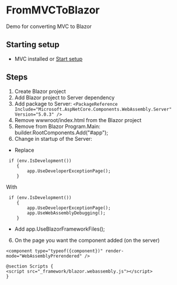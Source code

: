 # FromMVCToBlazor
Demo for converting MVC to Blazor

## Starting setup
- MVC installed or [Start setup](https://github.com/thopdev/FromMVCToBlazor/tree/0-project_start)

## Steps
1. Create Blazor project
2. Add Blazor project to Server dependency
3. Add package to Server:     `<PackageReference Include="Microsoft.AspNetCore.Components.WebAssembly.Server" Version="5.0.3" />` 
3. Remove wwwroot/index.html from the Blazor project
4. Remove from Blazor Program.Main: builder.RootComponents.Add<App>("#app");
5. Change in startup of the Server:
  - Replace 
  ``` 
   if (env.IsDevelopment())
      {
          app.UseDeveloperExceptionPage();
      }
  ```
  With 
  ```
   if (env.IsDevelopment())
      {
          app.UseDeveloperExceptionPage();
          app.UseWebAssemblyDebugging();
      }
  ```
  - Add app.UseBlazorFrameworkFiles();

6. On the page you want the component added (on the server)
```
<component type="typeof({component})" render-mode="WebAssemblyPrerendered" />

@section Scripts {
<script src="_framework/blazor.webassembly.js"></script>
}
```
